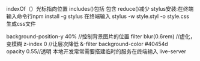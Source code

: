 indexOf（）光标指向位置
includes()包括 包含
reduce()减少
stylus安装:在终端输入命令行npm install -g stylus
在终端输入 stylus -w style.styl -o style.css 生成css文件

 background-position-y 40% //控制背景图片的位置
          filter blur(0.6rem) //虚化，变模糊
          z-index 0 //让层次降低
        &-filter
          background-color #40454d  
          opacity 0.55//透明
          本地开发常常需要搭建临时的服务在终端输入 live-server 